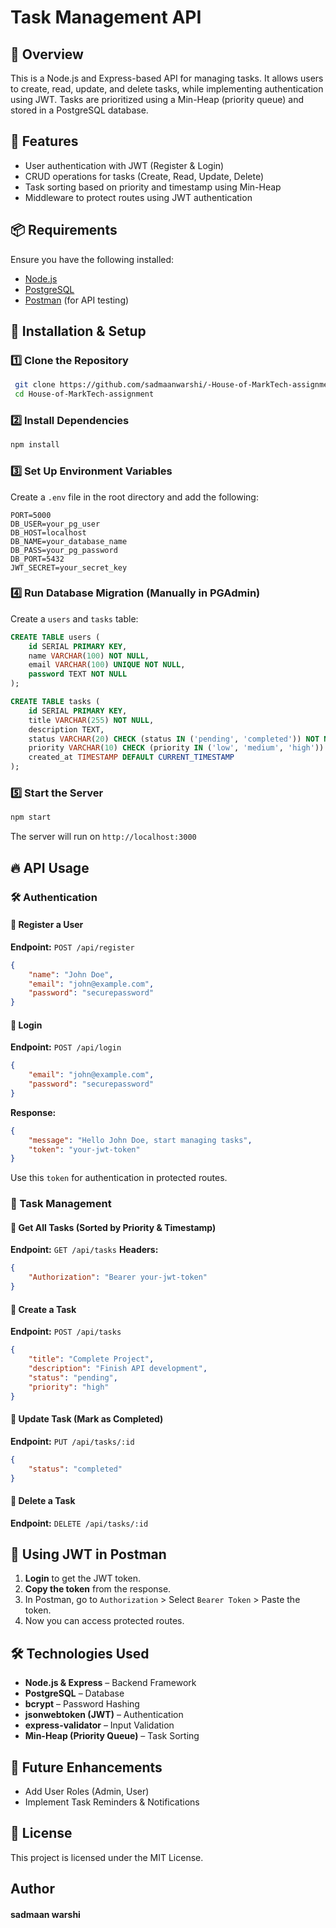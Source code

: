 # Task Management API

## 📌 Overview
This is a Node.js and Express-based API for managing tasks. It allows users to create, read, update, and delete tasks, while implementing authentication using JWT. Tasks are prioritized using a Min-Heap (priority queue) and stored in a PostgreSQL database.

## 🚀 Features
- User authentication with JWT (Register & Login)
- CRUD operations for tasks (Create, Read, Update, Delete)
- Task sorting based on priority and timestamp using Min-Heap
- Middleware to protect routes using JWT authentication

## 📦 Requirements

Ensure you have the following installed:

- [Node.js](https://nodejs.org/)
- [PostgreSQL](https://www.postgresql.org/)
- [Postman](https://www.postman.com/) (for API testing)

## 📂 Installation & Setup

### 1️⃣ Clone the Repository
```sh
 git clone https://github.com/sadmaanwarshi/-House-of-MarkTech-assignment.git
 cd House-of-MarkTech-assignment
```

### 2️⃣ Install Dependencies
```sh
npm install
```

### 3️⃣ Set Up Environment Variables
Create a `.env` file in the root directory and add the following:
```env
PORT=5000
DB_USER=your_pg_user
DB_HOST=localhost
DB_NAME=your_database_name
DB_PASS=your_pg_password
DB_PORT=5432
JWT_SECRET=your_secret_key
```

### 4️⃣ Run Database Migration (Manually in PGAdmin)
Create a `users` and `tasks` table:
```sql
CREATE TABLE users (
    id SERIAL PRIMARY KEY,
    name VARCHAR(100) NOT NULL,
    email VARCHAR(100) UNIQUE NOT NULL,
    password TEXT NOT NULL
);

CREATE TABLE tasks (
    id SERIAL PRIMARY KEY,
    title VARCHAR(255) NOT NULL,
    description TEXT,
    status VARCHAR(20) CHECK (status IN ('pending', 'completed')) NOT NULL,
    priority VARCHAR(10) CHECK (priority IN ('low', 'medium', 'high')) NOT NULL,
    created_at TIMESTAMP DEFAULT CURRENT_TIMESTAMP
);
```

### 5️⃣ Start the Server
```sh
npm start
```
The server will run on `http://localhost:3000`

## 🔥 API Usage

### 🛠️ Authentication
#### 🔹 Register a User
**Endpoint:** `POST /api/register`
```json
{
    "name": "John Doe",
    "email": "john@example.com",
    "password": "securepassword"
}
```

#### 🔹 Login
**Endpoint:** `POST /api/login`
```json
{
    "email": "john@example.com",
    "password": "securepassword"
}
```
**Response:**
```json
{
    "message": "Hello John Doe, start managing tasks",
    "token": "your-jwt-token"
}
```
Use this `token` for authentication in protected routes.

### 📌 Task Management
#### 🔹 Get All Tasks (Sorted by Priority & Timestamp)
**Endpoint:** `GET /api/tasks`
**Headers:**
```json
{
    "Authorization": "Bearer your-jwt-token"
}
```

#### 🔹 Create a Task
**Endpoint:** `POST /api/tasks`
```json
{
    "title": "Complete Project",
    "description": "Finish API development",
    "status": "pending",
    "priority": "high"
}
```

#### 🔹 Update Task (Mark as Completed)
**Endpoint:** `PUT /api/tasks/:id`
```json
{
    "status": "completed"
}
```

#### 🔹 Delete a Task
**Endpoint:** `DELETE /api/tasks/:id`

## 🔑 Using JWT in Postman
1. **Login** to get the JWT token.
2. **Copy the token** from the response.
3. In Postman, go to `Authorization` > Select `Bearer Token` > Paste the token.
4. Now you can access protected routes.

## 🛠 Technologies Used
- **Node.js & Express** – Backend Framework
- **PostgreSQL** – Database
- **bcrypt** – Password Hashing
- **jsonwebtoken (JWT)** – Authentication
- **express-validator** – Input Validation
- **Min-Heap (Priority Queue)** – Task Sorting

## 🎯 Future Enhancements
- Add User Roles (Admin, User)
- Implement Task Reminders & Notifications

## 📜 License
This project is licensed under the MIT License.

## Author
#### sadmaan warshi